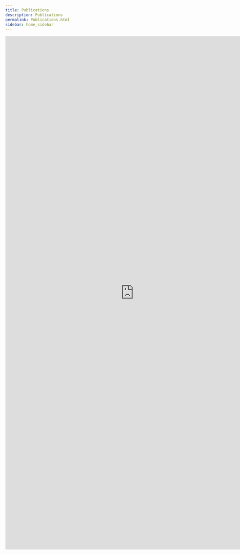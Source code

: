 ```yaml
---
title: Publications
description: Publications
permalink: Publications.html
sidebar: home_sidebar
---
```


<iframe width="800" height="1600" src="https://bibbase.org/service/mendeley/21822643-f304-3983-9194-69f4c2fd8343" frameborder="0" ></iframe>







